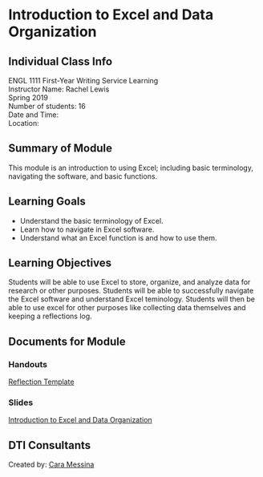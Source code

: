 # Introduction to Excel and Data Organization

## Individual Class Info
ENGL 1111 First-Year Writing Service Learning
<br>
Instructor Name: Rachel Lewis
<br>
Spring 2019
<br>
Number of students: 16
<br>
Date and Time: 
<br>
Location: <br>

## Summary of Module
This module is an introduction to using Excel; including basic terminology, navigating the software, and basic functions.

## Learning Goals
- Understand the basic terminology of Excel.
- Learn how to navigate in Excel software.
- Understand what an Excel function is and how to use them.

## Learning Objectives
Students will be able to use Excel to store, organize, and analyze data for research or other purposes. Students will be able to successfully navigate the Excel software and understand Excel teminology. Students will then be able to use excel for other purposes like collecting data themselves and keeping a reflections log.
## Documents for Module

### Handouts

[Reflection Template](https://github.com/NULabNortheastern/digitalassignmentshowcase/blob/master/intro_excel/fyw-spring2019-lewis/reflectionTemplate.xlsx)


### Slides

[Introduction to Excel and Data Organization](https://github.com/NULabNortheastern/digitalassignmentshowcase/blob/master/intro_excel/fyw-spring2019-lewis/excelAndDataOrganizationSlides.pdf)

## DTI Consultants
Created by:
[Cara Messina](messina.c@husky.neu.edu)
